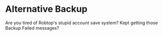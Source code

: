 # Alternative Backup

Are you tired of Robtop's stupid account save system? Kept getting those <cr>Backup Failed</cr> messages?